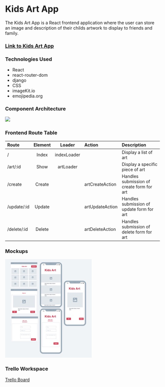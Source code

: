 # Kids Art App 

The Kids Art App is a React frontend application where the user can store an image and description of their childs artwork to display to friends and family.

### [Link to Kids Art App](kids-art-app-frontend.netlify.app)

### Technologies Used

- React
- react-router-dom
- django
- CSS
- imageKit.io
- emojipedia.org

### Component Architecture

[![](https://mermaid.ink/img/pako:eNpl0LEOwiAQBuBXITdponFnMKlFjZODOokDgdM2ttAgjRrju3tATGxkgv8DjuMF2hkEDufG3XWlfGB7IS2jURyLrjux6XS-GG370GAYZ1jEjJVHCTMJp59MxIiumPHaDGUZRXtUAYfAVlH6zpD8H2PrqAap9lDLpBtr8JEDkYJd5e55vUxrekuZihY61M5mWn3pkKr-0vpLIpXMBBNo0beqNvRNr7hRQqiwpU44TY3yVwnSvmmf6oPbPa0GHnyPE8h9iVpdvGqBn1Vzw_cHKfhttQ?type=png)](https://mermaid.live/edit#pako:eNpl0LEOwiAQBuBXITdponFnMKlFjZODOokDgdM2ttAgjRrju3tATGxkgv8DjuMF2hkEDufG3XWlfGB7IS2jURyLrjux6XS-GG370GAYZ1jEjJVHCTMJp59MxIiumPHaDGUZRXtUAYfAVlH6zpD8H2PrqAap9lDLpBtr8JEDkYJd5e55vUxrekuZihY61M5mWn3pkKr-0vpLIpXMBBNo0beqNvRNr7hRQqiwpU44TY3yVwnSvmmf6oPbPa0GHnyPE8h9iVpdvGqBn1Vzw_cHKfhttQ)


### Frontend Route Table

| Route    | Element    | Loader |Action| Description|
| :---    | :----: | :----:    | :----   |:----   |
|/        |Index  | indexLoader|         |Display a list of art|
|/art/:id |Show   | artLoader  |          |Display a specific piece of art|
|/create  |Create |         | artCreateAction|Handles submission of create form for art|
|/update/:id  |Update |      |artUpdateAction|Handles submission of update form for art|
|/delete/:id |Delete |       |artDeleteAction|Handles submission of delete form for art|


### Mockups
![mockups here](./public/project4wireframe1.jpeg)

### Trello Workspace
[Trello Board](https://trello.com/b/ORFSAKW2/kids-art-app-project)